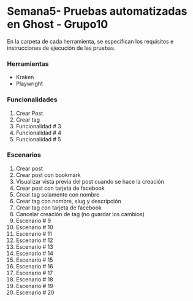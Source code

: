# Semana5- Pruebas automatizadas en Ghost - Grupo10
En la carpeta de cada herramienta, se especifican los requisitos e instrucciones de ejecución de las pruebas.

### Herramientas
- Kraken
- Playwright

### Funcionalidades
1. Crear Post
2. Crear tag
3. Funcionalidad # 3
4. Funcionalidad # 4
5. Funcionalidad # 5

### Escenarios
1. Crear post
2. Crear post con bookmark
3. Visualizar vista previa del post cuando se hace la creación
4. Crear post con tarjeta de facebook
5. Crear tag solamente con nombre
6. Crear tag con nombre, slug y descripción
7. Crear tag con tarjeta de facebook
8. Cancelar creación de tag (no guardar los cambios)
9. Escenario # 9
10. Escenario # 10
11. Escenario # 11
12. Escenario # 12
13. Escenario # 13
14. Escenario # 14
15. Escenario # 15
16. Escenario # 16
17. Escenario # 17
18. Escenario # 18
19. Escenario # 19
20. Escenario # 20
